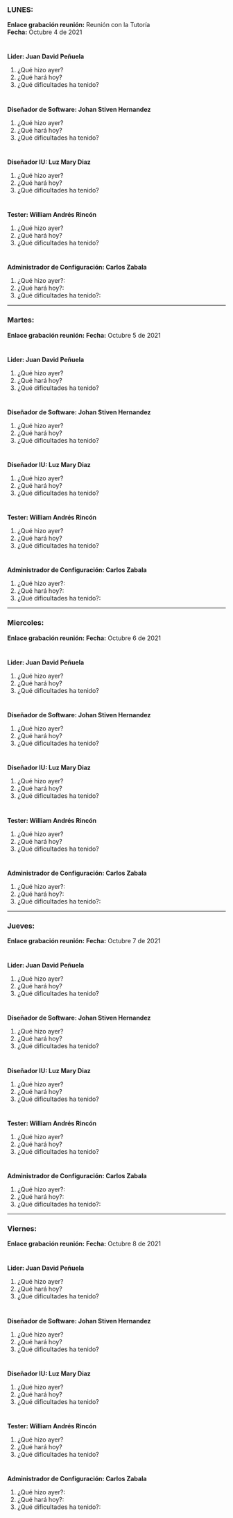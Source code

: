 ### LUNES:
**Enlace grabación reunión:** Reunión con la Tutoría  
**Fecha:** Octubre 4 de 2021
#
**Lider: Juan David Peñuela**
  1. ¿Qué hizo ayer? 
  2. ¿Qué hará hoy? 
  3. ¿Qué dificultades ha tenido? 
#
**Diseñador de Software: Johan Stiven Hernandez**
  1. ¿Qué hizo ayer? 
  2. ¿Qué hará hoy? 
  3. ¿Qué dificultades ha tenido? 
#
**Diseñador IU: Luz Mary Diaz**
  1. ¿Qué hizo ayer? 
  2. ¿Qué hará hoy? 
  3. ¿Qué dificultades ha tenido? 
#
**Tester: William Andrés Rincón**
  1. ¿Qué hizo ayer?
  2. ¿Qué hará hoy?
  3. ¿Qué dificultades ha tenido?
#
**Administrador de Configuración: Carlos Zabala**
  1. ¿Qué hizo ayer?: 
  2. ¿Qué hará hoy?: 
  3. ¿Qué dificultades ha tenido?: 
****************************************************************************************************
### Martes:
**Enlace grabación reunión:** 
**Fecha:** Octubre 5 de 2021
#
**Lider: Juan David Peñuela**
  1. ¿Qué hizo ayer? 
  2. ¿Qué hará hoy? 
  3. ¿Qué dificultades ha tenido? 
#
**Diseñador de Software: Johan Stiven Hernandez**
  1. ¿Qué hizo ayer? 
  2. ¿Qué hará hoy? 
  3. ¿Qué dificultades ha tenido? 
#
**Diseñador IU: Luz Mary Diaz**
  1. ¿Qué hizo ayer? 
  2. ¿Qué hará hoy? 
  3. ¿Qué dificultades ha tenido? 
#
**Tester: William Andrés Rincón**
  1. ¿Qué hizo ayer?
  2. ¿Qué hará hoy?
  3. ¿Qué dificultades ha tenido?
#
**Administrador de Configuración: Carlos Zabala**
  1. ¿Qué hizo ayer?: 
  2. ¿Qué hará hoy?: 
  3. ¿Qué dificultades ha tenido?: 
****************************************************************************************************
### Miercoles:
**Enlace grabación reunión:** 
**Fecha:** Octubre 6 de 2021
#
**Lider: Juan David Peñuela**
  1. ¿Qué hizo ayer? 
  2. ¿Qué hará hoy? 
  3. ¿Qué dificultades ha tenido? 
#
**Diseñador de Software: Johan Stiven Hernandez**
  1. ¿Qué hizo ayer? 
  2. ¿Qué hará hoy? 
  3. ¿Qué dificultades ha tenido? 
#
**Diseñador IU: Luz Mary Diaz**
  1. ¿Qué hizo ayer? 
  2. ¿Qué hará hoy? 
  3. ¿Qué dificultades ha tenido? 
#
**Tester: William Andrés Rincón**
  1. ¿Qué hizo ayer?
  2. ¿Qué hará hoy?
  3. ¿Qué dificultades ha tenido?
#
**Administrador de Configuración: Carlos Zabala**
  1. ¿Qué hizo ayer?: 
  2. ¿Qué hará hoy?: 
  3. ¿Qué dificultades ha tenido?: 
****************************************************************************************************
### Jueves:
**Enlace grabación reunión:** 
**Fecha:** Octubre 7 de 2021
#
**Lider: Juan David Peñuela**
  1. ¿Qué hizo ayer? 
  2. ¿Qué hará hoy? 
  3. ¿Qué dificultades ha tenido? 
#
**Diseñador de Software: Johan Stiven Hernandez**
  1. ¿Qué hizo ayer? 
  2. ¿Qué hará hoy? 
  3. ¿Qué dificultades ha tenido? 
#
**Diseñador IU: Luz Mary Diaz**
  1. ¿Qué hizo ayer? 
  2. ¿Qué hará hoy? 
  3. ¿Qué dificultades ha tenido? 
#
**Tester: William Andrés Rincón**
  1. ¿Qué hizo ayer?
  2. ¿Qué hará hoy?
  3. ¿Qué dificultades ha tenido?
#
**Administrador de Configuración: Carlos Zabala**
  1. ¿Qué hizo ayer?: 
  2. ¿Qué hará hoy?: 
  3. ¿Qué dificultades ha tenido?: 
****************************************************************************************************
### Viernes:
**Enlace grabación reunión:** 
**Fecha:** Octubre 8 de 2021
#
**Lider: Juan David Peñuela**
  1. ¿Qué hizo ayer? 
  2. ¿Qué hará hoy? 
  3. ¿Qué dificultades ha tenido? 
#
**Diseñador de Software: Johan Stiven Hernandez**
  1. ¿Qué hizo ayer? 
  2. ¿Qué hará hoy? 
  3. ¿Qué dificultades ha tenido? 
#
**Diseñador IU: Luz Mary Diaz**
  1. ¿Qué hizo ayer? 
  2. ¿Qué hará hoy? 
  3. ¿Qué dificultades ha tenido? 
#
**Tester: William Andrés Rincón**
  1. ¿Qué hizo ayer?
  2. ¿Qué hará hoy?
  3. ¿Qué dificultades ha tenido?
#
**Administrador de Configuración: Carlos Zabala**
  1. ¿Qué hizo ayer?: 
  2. ¿Qué hará hoy?: 
  3. ¿Qué dificultades ha tenido?: 
